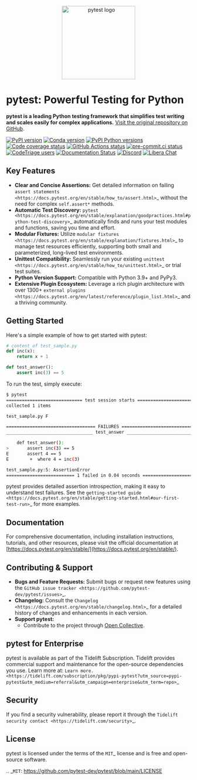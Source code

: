 <p align="center">
  <img src="https://github.com/pytest-dev/pytest/raw/main/doc/en/img/pytest_logo_curves.svg" alt="pytest logo" width="200">
</p>

# pytest: Powerful Testing for Python

**pytest is a leading Python testing framework that simplifies test writing and scales easily for complex applications.**  [Visit the original repository on GitHub](https://github.com/pytest-dev/pytest).

[![PyPI version](https://img.shields.io/pypi/v/pytest.svg)](https://pypi.org/project/pytest/)
[![Conda version](https://img.shields.io/conda/vn/conda-forge/pytest.svg)](https://anaconda.org/conda-forge/pytest)
[![PyPI Python versions](https://img.shields.io/pypi/pyversions/pytest.svg)](https://pypi.org/project/pytest/)
[![Code coverage status](https://codecov.io/gh/pytest-dev/pytest/branch/main/graph/badge.svg)](https://codecov.io/gh/pytest-dev/pytest)
[![GitHub Actions status](https://github.com/pytest-dev/pytest/actions/workflows/test.yml/badge.svg)](https://github.com/pytest-dev/pytest/actions?query=workflow%3Atest)
[![pre-commit.ci status](https://results.pre-commit.ci/badge/github/pytest-dev/pytest/main.svg)](https://results.pre-commit.ci/latest/github/pytest-dev/pytest/main)
[![CodeTriage users](https://www.codetriage.com/pytest-dev/pytest/badges/users.svg)](https://www.codetriage.com/pytest-dev/pytest)
[![Documentation Status](https://readthedocs.org/projects/pytest/badge/?version=latest)](https://pytest.readthedocs.io/en/latest/?badge=latest)
[![Discord](https://img.shields.io/badge/Discord-pytest--dev-blue)](https://discord.com/invite/pytest-dev)
[![Libera Chat](https://img.shields.io/badge/Libera%20chat-%23pytest-orange)](https://web.libera.chat/#pytest)

## Key Features

*   **Clear and Concise Assertions:** Get detailed information on failing `assert statements <https://docs.pytest.org/en/stable/how_to/assert.html>`_ without the need for complex `self.assert*` methods.
*   **Automatic Test Discovery:**  `pytest <https://docs.pytest.org/en/stable/explanation/goodpractices.html#python-test-discovery>`_ automatically finds and runs your test modules and functions, saving you time and effort.
*   **Modular Fixtures:**  Utilize `modular fixtures <https://docs.pytest.org/en/stable/explanation/fixtures.html>`_ to manage test resources efficiently, supporting both small and parameterized, long-lived test environments.
*   **Unittest Compatibility:** Seamlessly run your existing `unittest <https://docs.pytest.org/en/stable/how_to/unittest.html>`_ or trial test suites.
*   **Python Version Support:** Compatible with Python 3.9+ and PyPy3.
*   **Extensive Plugin Ecosystem:** Leverage a rich plugin architecture with over 1300+ `external plugins <https://docs.pytest.org/en/latest/reference/plugin_list.html>`_ and a thriving community.

## Getting Started

Here's a simple example of how to get started with pytest:

```python
# content of test_sample.py
def inc(x):
    return x + 1

def test_answer():
    assert inc(3) == 5
```

To run the test, simply execute:

```bash
$ pytest
============================= test session starts =============================
collected 1 items

test_sample.py F

================================== FAILURES ===================================
_________________________________ test_answer _________________________________

    def test_answer():
>       assert inc(3) == 5
E       assert 4 == 5
E        +  where 4 = inc(3)

test_sample.py:5: AssertionError
========================== 1 failed in 0.04 seconds ===========================
```

pytest provides detailed assertion introspection, making it easy to understand test failures.  See the `getting-started guide <https://docs.pytest.org/en/stable/getting-started.html#our-first-test-run>`_ for more examples.

## Documentation

For comprehensive documentation, including installation instructions, tutorials, and other resources, please visit the official documentation at [https://docs.pytest.org/en/stable/](https://docs.pytest.org/en/stable/).

## Contributing & Support

*   **Bugs and Feature Requests:**  Submit bugs or request new features using the `GitHub issue tracker <https://github.com/pytest-dev/pytest/issues>`_.
*   **Changelog:** Consult the `Changelog <https://docs.pytest.org/en/stable/changelog.html>`_ for a detailed history of changes and enhancements in each version.
*   **Support pytest:**
    *   Contribute to the project through [Open Collective](https://opencollective.com/pytest).

## pytest for Enterprise

pytest is available as part of the Tidelift Subscription.  Tidelift provides commercial support and maintenance for the open-source dependencies you use.  Learn more at:  `Learn more. <https://tidelift.com/subscription/pkg/pypi-pytest?utm_source=pypi-pytest&utm_medium=referral&utm_campaign=enterprise&utm_term=repo>`_

## Security

If you find a security vulnerability, please report it through the `Tidelift security contact <https://tidelift.com/security>`_.

## License

pytest is licensed under the terms of the `MIT`_ license and is free and open-source software.

.. _`MIT`: https://github.com/pytest-dev/pytest/blob/main/LICENSE